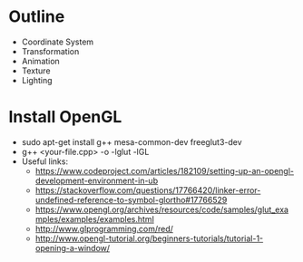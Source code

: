 # Outline
* Coordinate System
* Transformation
* Animation
* Texture
* Lighting

# Install OpenGL
* sudo apt-get install g++ mesa-common-dev freeglut3-dev
* g++ <your-file.cpp> -o <executable-name> -lglut -lGL
* Useful links:
  - https://www.codeproject.com/articles/182109/setting-up-an-opengl-development-environment-in-ub
  - https://stackoverflow.com/questions/17766420/linker-error-undefined-reference-to-symbol-glortho#17766529
  - https://www.opengl.org/archives/resources/code/samples/glut_examples/examples/examples.html
  - http://www.glprogramming.com/red/
  - http://www.opengl-tutorial.org/beginners-tutorials/tutorial-1-opening-a-window/